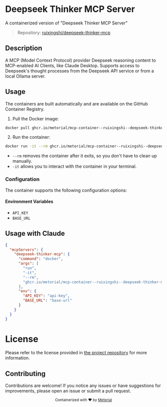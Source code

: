 
# Deepseek Thinker MCP Server

A containerized version of "Deepseek Thinker MCP Server"

> Repository: [ruixingshi/deepseek-thinker-mcp](https://github.com/ruixingshi/deepseek-thinker-mcp)

## Description

A MCP (Model Context Protocol) provider Deepseek reasoning content to MCP-enabled AI Clients, like Claude Desktop. Supports access to Deepseek's thought processes from the Deepseek API service or from a local Ollama server.


## Usage

The containers are built automatically and are available on the GitHub Container Registry.

1. Pull the Docker image:

```bash
docker pull ghcr.io/metorial/mcp-container--ruixingshi--deepseek-thinker-mcp--deepseek-thinker-mcp
```

2. Run the container:

```bash
docker run -it --rm ghcr.io/metorial/mcp-container--ruixingshi--deepseek-thinker-mcp--deepseek-thinker-mcp 
```

- `--rm` removes the container after it exits, so you don't have to clean up manually.
- `-it` allows you to interact with the container in your terminal.


### Configuration

The container supports the following configuration options:




#### Environment Variables

- `API_KEY`
- `BASE_URL`




## Usage with Claude

```json
{
  "mcpServers": {
    "deepseek-thinker-mcp": {
      "command": "docker",
      "args": [
        "run",
        "-it",
        "--rm",
        "ghcr.io/metorial/mcp-container--ruixingshi--deepseek-thinker-mcp--deepseek-thinker-mcp"
      ],
      "env": {
        "API_KEY": "api-key",
        "BASE_URL": "base-url"
      }
    }
  }
}
```

# License

Please refer to the license provided in [the project repository](https://github.com/ruixingshi/deepseek-thinker-mcp) for more information.

## Contributing

Contributions are welcome! If you notice any issues or have suggestions for improvements, please open an issue or submit a pull request.

<div align="center">
  <sub>Containerized with ❤️ by <a href="https://metorial.com">Metorial</a></sub>
</div>
  